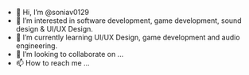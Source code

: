 - 👋 Hi, I’m @soniav0129
- 👀 I’m interested in software development, game development, sound design & UI/UX Design.
- 🌱 I’m currently learning UI/UX Design, game development and audio engineering.
- 💞️ I’m looking to collaborate on ...
- 📫 How to reach me ...

<!---
soniav0129/soniav0129 is a ✨ special ✨ repository because its `README.md` (this file) appears on your GitHub profile.
You can click the Preview link to take a look at your changes.
--->
